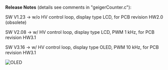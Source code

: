 **Release Notes** (details see comments in "geigerCounter.c"):


SW V1.23 -> w/o HV control loop, display type LCD, for PCB revision HW2.0 (obsolete)

SW V2.08 -> w/ HV control loop, display type LCD, PWM 1 kHz, for PCB revision HW3.1

SW V3.16 -> w/ HV control loop, display type OLED, PWM 10 kHz, for PCB revision HW3.1

![OLED](https://user-images.githubusercontent.com/77980708/212469693-391a5923-3d9b-4e5d-85ea-d4b9252364b7.gif)
